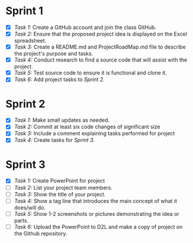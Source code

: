 # Sprint 1
- [x] _Task 1:_ Create a GitHub account and join the class GitHub.  
- [x] _Task 2:_ Ensure that the proposed project idea is displayed on the Excel spreadsheet.
- [x] _Task 3:_ Create a README.md and ProjectRoadMap.md file to describe the project's purpose and tasks. 
- [x] _Task 4:_ Conduct research to find a source code that will assist with the project.
- [x] _Task 5:_ Test source code to ensure it is functional and clone it.
- [x] _Task 6:_ Add project tasks to _Sprint 2._
# Sprint 2
- [x] _Task 1:_ Make small updates as needed. 
- [x] _Task 2:_ Commit at least six code changes of significant size
- [x] _Task 3:_ Include a comment explaining tasks performed for project
- [x] _Task 4:_ Create tasks for _Sprint 3._
# Sprint 3
- [x] _Task 1:_ Create PowerPoint for project
- [ ] _Task 2:_ List your project team members.
- [ ] _Task 3:_ Show the title of your project.
- [ ] _Task 4:_ Show a tag line that introduces the main concept of what it does/will do.
- [ ] _Task 5:_ Show 1-2 screenshots or pictures demonstrating the idea or parts.
- [ ] _Task 6:_ Upload the PowerPoint to D2L and make a copy of project on the Github repository. 
